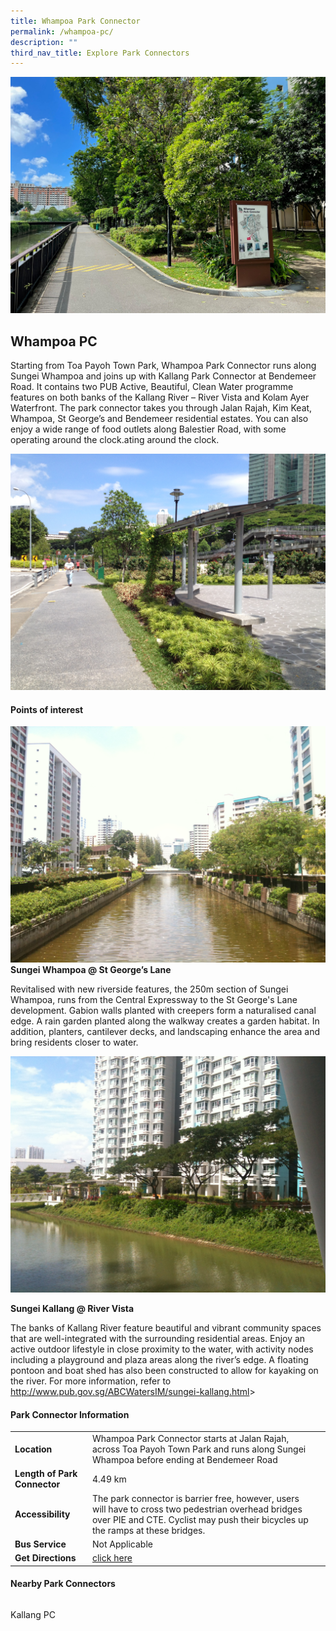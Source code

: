 ```yaml
---
title: Whampoa Park Connector
permalink: /whampoa-pc/
description: ""
third_nav_title: Explore Park Connectors
---
```

![Whampoa PCN](/images/whampoa%20pc%201.jpg)

## Whampoa PC

Starting from Toa Payoh Town Park, Whampoa Park Connector runs along Sungei Whampoa and joins up with Kallang Park Connector at Bendemeer Road. It contains two PUB Active, Beautiful, Clean Water programme features on both banks of the Kallang River – River Vista and Kolam Ayer Waterfront. The park connector takes you through Jalan Rajah, Kim Keat, Whampoa, St George’s and Bendemeer residential estates. You can also enjoy a wide range of food outlets along Balestier Road, with some operating around the clock.ating around the clock.

![Whampoa PCN](/images/whampoa%20pc%203.JPG)


#### Points of interest

![Whampoa PCN](/images/whampoa%20pc%204.JPG)
**Sungei Whampoa @ St George’s Lane**

Revitalised with new riverside features, the 250m section of Sungei Whampoa, runs from the Central Expressway to the St George's Lane development. Gabion walls planted with creepers form a naturalised canal edge. A rain garden planted along the walkway creates a garden habitat. In addition, planters, cantilever decks, and landscaping enhance the area and bring residents closer to water.

![Whampoa PC ](/images/whampoa%20pc%205.JPG)

 **Sungei Kallang @ River Vista**
 
The banks of Kallang River feature beautiful and vibrant community spaces that are well-integrated with the surrounding residential areas. Enjoy an active outdoor lifestyle in close proximity to the water, with activity nodes including a playground and plaza areas along the river’s edge. A floating pontoon and boat shed has also been constructed to allow for kayaking on the river. For more information, refer to http://www.pub.gov.sg/ABCWatersIM/sungei-kallang.html&gt;



#### Park Connector Information
|  |  |  |
| -------- | -------- | -------- |
| **Location** | Whampoa Park Connector starts at Jalan Rajah, across Toa Payoh Town Park and runs along Sungei Whampoa before ending at Bendemeer Road |  |
| **Length of Park Connector** | 4.49 km  |  |
| **Accessibility** |  The park connector is barrier free, however, users will have to cross two pedestrian overhead bridges over PIE and CTE. Cyclist may push their bicycles up the ramps at these bridges. | |
| **Bus Service** | Not Applicable | |
| **Get Directions** | [click here](https://www.onemap.gov.sg/main/v2/?lat=1.3208927404787105&amp;lng=103.86714483782707)| |
	

#### Nearby Park Connectors
|   |  |  |
| -------- | -------- | -------- |
Kallang PC